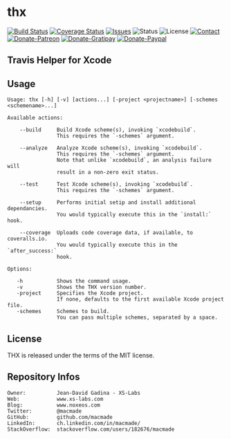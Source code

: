 thx
===

[![Build Status](https://img.shields.io/travis/macmade/thx.svg?branch=master&style=flat)](https://travis-ci.org/macmade/thx)
[![Coverage Status](https://img.shields.io/coveralls/macmade/thx.svg?branch=master&style=flat)](https://coveralls.io/r/macmade/thx?branch=master)
[![Issues](http://img.shields.io/github/issues/macmade/thx.svg?style=flat)](https://github.com/macmade/thx/issues)
![Status](https://img.shields.io/badge/status-active-brightgreen.svg?style=flat)
![License](https://img.shields.io/badge/license-mit-brightgreen.svg?style=flat)
[![Contact](https://img.shields.io/badge/contact-@macmade-blue.svg?style=flat)](https://twitter.com/macmade)  
[![Donate-Patreon](https://img.shields.io/badge/donate-patreon-yellow.svg?style=flat)](https://patreon.com/macmade)
[![Donate-Gratipay](https://img.shields.io/badge/donate-gratipay-yellow.svg?style=flat)](https://www.gratipay.com/macmade)
[![Donate-Paypal](https://img.shields.io/badge/donate-paypal-yellow.svg?style=flat)](https://paypal.me/xslabs)

Travis Helper for Xcode
-----------------------

Usage
-----

    Usage: thx [-h] [-v] [actions...] [-project <projectname>] [-schemes <schemename>...]
    
    Available actions:
        
        --build     Build Xcode scheme(s), invoking `xcodebuild`.
                    This requires the `-schemes` argument.
        
        --analyze   Analyze Xcode scheme(s), invoking `xcodebuild`.
                    This requires the `-schemes` argument.
                    Note that unlike `xcodebuild`, an analysis failure will
                    result in a non-zero exit status.
        
        --test      Test Xcode scheme(s), invoking `xcodebuild`.
                    This requires the `-schemes` argument.
        
        --setup     Performs initial setip and install additional dependancies.
                    You would typically execute this in the `install:` hook.
        
        --coverage  Uploads code coverage data, if available, to coveralls.io.
                    You would typically execute this in the `after_success:`
                    hook.
    
    Options:
        
       -h           Shows the command usage.
       -v           Shows the THX version number.
       -project     Specifies the Xcode project.
                    If none, defaults to the first available Xcode project file.
       -schemes     Schemes to build.
                    You can pass multiple schemes, separated by a space.

License
-------

THX is released under the terms of the MIT license.

Repository Infos
----------------

    Owner:			Jean-David Gadina - XS-Labs
    Web:			www.xs-labs.com
    Blog:			www.noxeos.com
    Twitter:		@macmade
    GitHub:			github.com/macmade
    LinkedIn:		ch.linkedin.com/in/macmade/
    StackOverflow:	stackoverflow.com/users/182676/macmade

